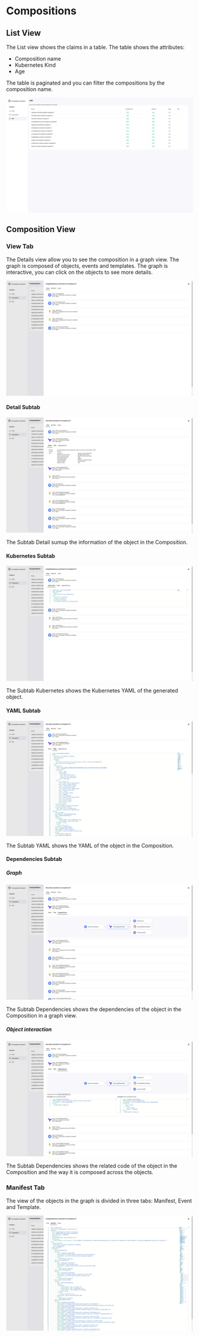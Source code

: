 # Compositions

## List View

The List view shows the claims in a table. The table shows the attributes:

* Composition name
* Kubernetes Kind
* Age

The table is paginated and you can filter the compositions by the composition name.

![Panel Compositions - List](./view-compositions_list.png)

## Composition View

### View Tab

The Details view allow you to see the composition in a graph view. The graph is composed of objects, events and templates. The graph is interactive, you can click on the objects to see more details.

![Panel Compositions - Details](./view-compositions_panel-details_tab-event.png)

#### Detail Subtab

![Panel Compositions - Details - Tab Manifest - Sub-tab Detail](./view-compositions_panel-details_tab-manifest_subtab-detail.png)

The Subtab Detail sumup the information of the object in the Composition.

#### Kubernetes Subtab

![Panel Compositions - Details - Tab Manifest - Sub-tab Kubernetes](./view-compositions_panel-details_tab-manifest_subtab-kubernetes.png)

The Subtab Kubernetes shows the Kubernetes YAML of the generated object.

#### YAML Subtab

![Panel Compositions - Details - Tab Manifest - Sub-tab YAML](./view-compositions_panel-details_tab-manifest_subtab-yaml.png)

The Subtab YAML shows the YAML of the object in the Composition.

#### Dependencies Subtab

##### Graph

![Panel Compositions - Details - Tab Manifest - Sub-tab Dependencies](./view-compositions_panel-details_tab-manifest_subtab-dependencies.png)

The Subtab Dependencies shows the dependencies of the object in the Composition in a graph view.

##### Object interaction

![Panel Compositions - Details - Tab Manifest - Sub-tab Dependencies - Focus object](./view-compositions_panel-details_tab-manifest_subtab-dependencies_focus-object-1.png)

The Subtab Dependencies shows the related code of the object in the Composition and the way it is composed across the objects.

### Manifest Tab

The view of the objects in the graph is divided in three tabs: Manifest, Event and Template.

![Panel Compositions - Details - Tab Manifest](./view-compositions_panel-details_tab-manifest.png)
